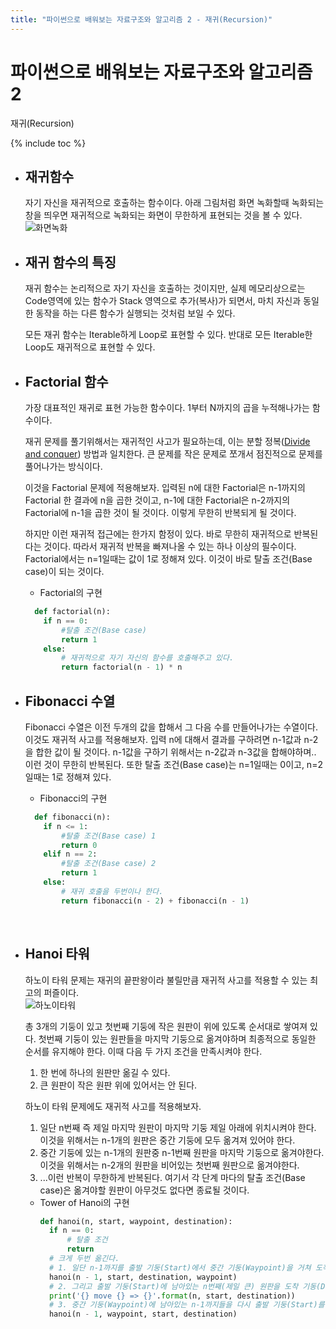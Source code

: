 ```yaml
---
title: "파이썬으로 배워보는 자료구조와 알고리즘 2 - 재귀(Recursion)"
---
```


# 파이썬으로 배워보는 자료구조와 알고리즘 2
재귀(Recursion)

{% include toc %}


- ## 재귀함수
  자기 자신을 재귀적으로 호출하는 함수이다. 아래 그림처럼 화면 녹화할때 녹화되는 창을 띄우면 재귀적으로 녹화되는 화면이 무한하게 표현되는 것을 볼 수 있다.
  ![화면녹화](https://upload.wikimedia.org/wikipedia/commons/b/b3/Screenshot_Recursion_via_vlc.png) <br />

- ## 재귀 함수의 특징
  재귀 함수는 논리적으로 자기 자신을 호출하는 것이지만, 실제 메모리상으로는 Code영역에 있는 함수가 Stack 영역으로 추가(복사)가 되면서, 마치 자신과 동일한 동작을 하는 다른 함수가 실행되는 것처럼 보일 수 있다. <br />

  모든 재귀 함수는 Iterable하게 Loop로 표현할 수 있다. 반대로 모든 Iterable한 Loop도 재귀적으로 표현할 수 있다.

- ## Factorial 함수
  가장 대표적인 재귀로 표현 가능한 함수이다. 1부터 N까지의 곱을 누적해나가는 함수이다. <br />

  재귀 문제를 풀기위해서는 재귀적인 사고가 필요하는데, 이는 분할 정복([Divide and conquer](https://ko.wikipedia.org/wiki/%EB%B6%84%ED%95%A0_%EC%A0%95%EB%B3%B5_%EC%95%8C%EA%B3%A0%EB%A6%AC%EC%A6%98)) 방법과 일치한다. 큰 문제를 작은 문제로 쪼개서 점진적으로 문제를 풀어나가는 방식이다. <br />

  이것을 Factorial 문제에 적용해보자. 입력된 n에 대한 Factorial은 n-1까지의 Factorial 한 결과에 n을 곱한 것이고, n-1에 대한 Factorial은 n-2까지의 Factorial에 n-1을 곱한 것이 될 것이다. 이렇게 무한히 반복되게 될 것이다.  <br />

  하지만 이런 재귀적 접근에는 한가지 함정이 있다. 바로 무한히 재귀적으로 반복된다는 것이다. 따라서 재귀적 반복을 빠져나올 수 있는 하나 이상의 필수이다.
  Factorial에서는 n=1일때는 값이 1로 정해져 있다. 이것이 바로 탈출 조건(Base case)이 되는 것이다. <br />
  <!-- TODO : 그림 설명 필요 -->

  - Factorial의 구현
  ```python
    def factorial(n):
      if n == 0:
          #탈출 조건(Base case)
          return 1
      else:
          # 재귀적으로 자기 자신의 함수를 호출해주고 있다.
          return factorial(n - 1) * n
  ```

- ## Fibonacci 수열
  Fibonacci 수열은 이전 두개의 값을 합해서 그 다음 수를 만들어나가는 수열이다.
  이것도 재귀적 사고를 적용해보자. 입력 n에 대해서 결과를 구하려면 n-1값과 n-2을 합한 값이 될 것이다. n-1값을 구하기 위해서는 n-2값과 n-3값을 합해야하며.. 이런 것이 무한히 반복된다.
  또한 탈출 조건(Base case)는 n=1일때는 0이고, n=2일때는 1로 정해져 있다. <br />
  - Fibonacci의 구현
  ```python
    def fibonacci(n):
      if n <= 1:
          #탈출 조건(Base case) 1
          return 0
      elif n == 2:
          #탈출 조건(Base case) 2
          return 1
      else:
          # 재귀 호출을 두번이나 한다.
          return fibonacci(n - 2) + fibonacci(n - 1)
  ```
  <br />

- ## Hanoi 타워
  하노이 타워 문제는 재귀의 끝판왕이라 불릴만큼 재귀적 사고를 적용할 수 있는 최고의 퍼즐이다. <br />
  ![하노이타워](https://upload.wikimedia.org/wikipedia/commons/6/60/Tower_of_Hanoi_4.gif)

  총 3개의 기둥이 있고 첫번째 기둥에 작은 원판이 위에 있도록 순서대로 쌓여져 있다. 첫번째 기둥이 있는 원판들을 마지막 기둥으로 옮겨야하며 최종적으로 동일한 순서를 유지해야 한다. 이때 다음 두 가지 조건을 만족시켜야 한다.
    1. 한 번에 하나의 원판만 옮길 수 있다.
    2. 큰 원판이 작은 원판 위에 있어서는 안 된다.





  하노이 타워 문제에도 재귀적 사고를 적용해보자.
  1. 일단 n번째 즉 제일 마지막 원판이 마지막 기둥 제일 아래에 위치시켜야 한다. 이것을 위해서는 n-1개의 원판은 중간 기둥에 모두 옮겨져 있어야 한다.
  2. 중간 기둥에 있는 n-1개의 원판중 n-1번째 원판을 마지막 기둥으로 옮겨야한다. 이것을 위해서는 n-2개의 원판을 비어있는 첫번째 원판으로 옮겨야한다.
  3. ...이런 반복이 무한하게 반복된다.
  여기서 각 단계 마다의 탈출 조건(Base case)은 옮겨야할 원판이 아무것도 없다면 종료될 것이다.

  - Tower of Hanoi의 구현
    ```python
    def hanoi(n, start, waypoint, destination):
      if n == 0:
          # 탈출 조건
          return
      # 크게 두번 옮긴다.
      # 1. 일단 n-1까지를 출발 기둥(Start)에서 중간 기둥(Waypoint)을 거쳐 도착 기동(Destination)으로 옮긴다.
      hanoi(n - 1, start, destination, waypoint)
      # 2. 그리고 출발 기둥(Start)에 남아있는 n번째(제일 큰) 원판을 도착 기동(Destination)기둥으로 바로 옯긴다.
      print('{} move {} => {}'.format(n, start, destination))
      # 3. 중간 기둥(Waypoint)에 남아있는 n-1까지들을 다시 출발 기둥(Start)를 겨처 도착 기동(Destination)으로 옮긴다.
      hanoi(n - 1, waypoint, start, destination)
    ```
  <br />
